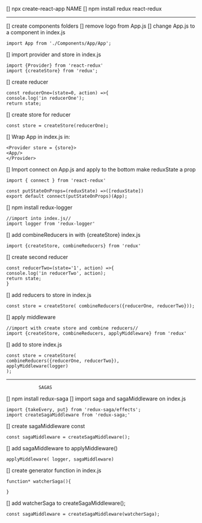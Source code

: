 [] npx create-react-app NAME
[] npm install redux react-redux 

-------------------------------------------------

[] create components folders
[] remove logo from App.js
[] change App.js to a component in index.js

    import App from './Components/App/App';

[] import provider and store in index.js

    import {Provider} from 'react-redux'
    import {createStore} from 'redux';

[] create reducer 

    const reducerOne=(state=0, action) =>{
    console.log('in reducerOne');
    return state;

[] create store for reducer

    const store = createStore(reducerOne);

[] Wrap App in index.js in:
    
    <Provider store = {store}>
    <App/>
    </Provider>

[] Import connect on App.js and apply to the bottom make reduxState a prop

    import { connect } from 'react-redux'

    const putStateOnProps=(reduxState) =>([reduxState])
    export default connect(putStateOnProps)(App);

[] npm install redux-logger

    //import into index.js//
    import logger from 'redux-logger'

[] add combineReducers in with {createStore} index.js

    import {createStore, combineReducers} from 'redux'

[] create second reducer

    const reducerTwo=(state='1', action) =>{
    console.log('in reducerTwo', action);
    return state;
    }

[] add reducers to store in index.js

    const store = createStore( combineReducers({reducerOne, reducerTwo}));

[] apply middleware

    //import with create store and combine reducers//
    import {createStore, combineReducers, applyMiddleware} from 'redux'

[] add to store index.js

    const store = createStore( 
    combineReducers({reducerOne, reducerTwo}),
    applyMiddleware(logger)
    );
-------------------------------------------------
                SAGAS

[] npm install redux-saga
[] import saga and sagaMiddleware on index.js


    import {takeEvery, put} from 'redux-saga/effects';
    import createSagaMiddleware from 'redux-saga;'

[] create sagaMiddleware const

    const sagaMiddleware = createSagaMiddleware();

[] add sagaMiddleware to applyMiddleware()

    applyMiddleware( logger, sagaMiddleware)

[] create generator function in index.js
    
    function* watcherSaga(){

    }

[] add watcherSaga to createSagaMiddleware();

    const sagaMiddleware = createSagaMiddleware(watcherSaga);